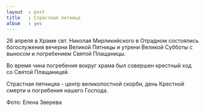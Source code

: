 ```yaml
---
layout  : post
title   : Страстная пятница
album   : yes
---
```

26 апреля в Храме свт. Николая Мирликийского в Отрадном состоялись богослужения вечерни Великой Пятницы и утрени Великой Субботы с выносом и погребением Святой Плащаницы.  

Во время чина погребения вокруг храма был совершен крестный ход со Святой Плащаницей.

Страстная пятницяа - центр великопостной скорби, день Крестной смерти и погребения нашего Господа. 

Фото: Елена Зверева
